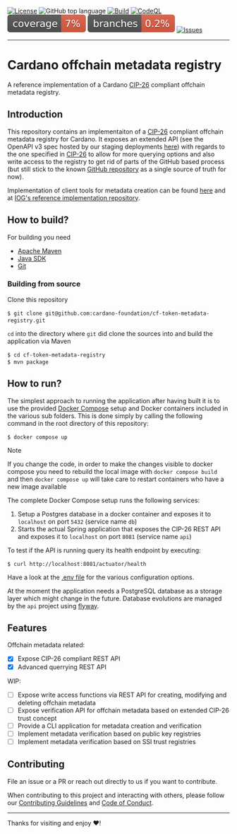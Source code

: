 [![License](https://img.shields.io/github/license/cardano-foundation/cf-token-metadata-registry)](https://github.com/cardano-foundation/cf-token-metadata-registry/blob/main/LICENSE)
![GitHub top language](https://img.shields.io/github/languages/top/cardano-foundation/cf-token-metadata-registry)
[![Build](https://github.com/cardano-foundation/cf-token-metadata-registry/actions/workflows/main.yaml/badge.svg)](https://github.com/cardano-foundation/cf-token-metadata-registry/actions/workflows/main.yaml)
[![CodeQL](https://github.com/cardano-foundation/cf-token-metadata-registry/actions/workflows/codeql.yaml/badge.svg)](https://github.com/cardano-foundation/cf-token-metadata-registry/actions/workflows/codeql.yaml)
![coverage](https://github.com/cardano-foundation/cf-token-metadata-registry/blob/badges/jacoco.svg)
![branches](https://github.com/cardano-foundation/cf-token-metadata-registry/blob/badges/branches.svg)
[![Issues](https://img.shields.io/github/issues/cardano-foundation/cf-token-metadata-registry)](https://github.com/cardano-foundation/cf-token-metadata-registry/issues)

---

# Cardano offchain metadata registry

A reference implementation of a Cardano [CIP-26](https://github.com/cardano-foundation/CIPs/tree/master/CIP-0026) compliant offchain metadata registry.

## Introduction

This repository contains an implementaiton of a [CIP-26](https://github.com/cardano-foundation/CIPs/tree/master/CIP-0026) compliant offchain metadata registry for Cardano. It exposes an extended API (see the OpenAPI v3 spec hosted by our staging deployments [here](https://api.metadata.staging.cf-deployments.org/apidocs)) with regards to the one specified in [CIP-26](https://github.com/cardano-foundation/CIPs/tree/master/CIP-0026) to allow for more querying options and also write access to the registry to get rid of parts of the GitHub based process (but still stick to the known [GitHub repository](https://github.com/cardano-foundation/cardano-token-registry) as a single source of truth for now).

Implementation of client tools for metadata creation can be found [here](https://github.com/cardano-foundation/cf-metadata-app) and at [IOG's reference implementation repository](https://github.com/input-output-hk/offchain-metadata-tools).

## How to build?
For building you need
- [Apache Maven](https://maven.apache.org/)
- [Java SDK](https://adoptium.net/installation/)
- [Git](https://git-scm.com/)

### Building from source
Clone this repository
```console
$ git clone git@github.com:cardano-foundation/cf-token-metadata-registry.git
```

`cd` into the directory where `git` did clone the sources into and build the application via Maven
```console
$ cd cf-token-metadata-registry
$ mvn package
```

## How to run?

The simplest approach to running the application after having built it is to use the provided [Docker Compose](./docker-compose.yml) setup and Docker containers included in the various sub folders. This is done simply by calling the following command in the root directory of this repository:
```console
$ docker compose up
```

> [!NOTE]
> If you change the code, in order to make the changes visible to docker compose you need to rebuild the local image 
> with `docker compose build` and then `docker compose up` will take care to restart containers who have a new image available

The complete Docker Compose setup runs the following services:
1. Setup a Postgres database in a docker container and exposes it to `localhost` on port `5432` (service name `db`)
2. Starts the actual Spring application that exposes the CIP-26 REST API and exposes it to `localhost` on port `8081` (service name `api`)

To test if the API is running query its health endpoint by executing:
```console
$ curl http://localhost:8081/actuator/health
```

Have a look at the [.env file](./.env) for the various configuration options.

At the moment the application needs a PostgreSQL database as a storage layer which might change in the future. Database evolutions
are managed by the `api` project using [flyway](https://flywaydb.org/).

## Features

Offchain metadata related:
- [x] Expose CIP-26 compliant REST API
- [x] Advanced querrying REST API

WIP:
- [ ] Expose write access functions via REST API for creating, modifying and deleting offchain metadata
- [ ] Expose verification API for offchain metadata based on extended CIP-26 trust concept
- [ ] Provide a CLI application for metadata creation and verification
- [ ] Implement metadata verification based on public key registries
- [ ] Implement metadata verification based on SSI trust registries

## Contributing

File an issue or a PR or reach out directly to us if you want to contribute.

When contributing to this project and interacting with others, please follow our [Contributing Guidelines](./CONTRIBUTING.md) and [Code of Conduct](./CODE-OF-CONDUCT.md).

---

Thanks for visiting and enjoy :heart:!
